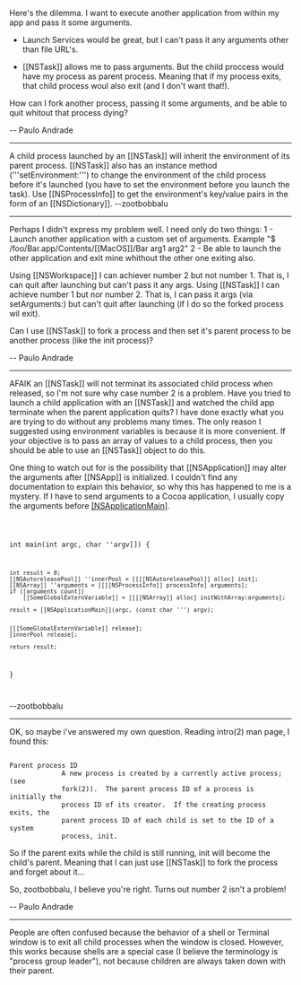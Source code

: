 Here's the dilemma. I want to execute another application from within my app and pass it some arguments.

- Launch Services would be great, but I can't pass it any arguments other than file URL's.

- [[NSTask]] allows me to pass arguments. But the child proccess would have my process as parent process. Meaning that if my process exits, that child process woul also exit (and I don't want that!).

How can I fork another process, passing it some arguments, and be able to quit whitout that process dying?

-- Paulo Andrade

----

A child process launched by an [[NSTask]] will inherit the environment of its parent process. [[NSTask]] also has an instance method ('''setEnvironment:''') to change the environment of the child process before it's launched (you have to set the environment before you launch the task). Use [[NSProcessInfo]] to get the environment's key/value pairs in the form of an [[NSDictionary]]. --zootbobbalu

----

Perhaps I didn't express my problem well. I need only do two things:
1 - Launch another application with a custom set of arguments. Example "$ /foo/Bar.app/Contents/[[MacOS]]/Bar arg1 arg2"
2 - Be able to launch the other application and exit mine whithout the other one exiting also.

Using [[NSWorkspace]] I can achiever number 2 but not number 1. That is, I can quit after launching but can't pass it any args.
Using [[NSTask]] I can achieve number 1 but nor number 2. That is, I can pass it args (via setArguments:) but can't quit after launching (if I do so the forked process wil exit).

Can I use [[NSTask]] to fork a process and then set it's parent process to be another process (like the init process)?

-- Paulo Andrade

----

AFAIK an [[NSTask]] will not terminat its associated child process when released, so I'm not sure why case number 2 is a problem. Have you tried to launch a child application with an [[NSTask]] and watched the child app terminate when the parent application quits? I have done exactly what you are trying to do without any problems many times. The only reason I suggested using environment variables is because it is more convenient. If your objective is to pass an array of values to a child process, then you should be able to use an [[NSTask]] object to do this. 

One thing to watch out for is the possibility that [[NSApplication]] may alter the arguments after [[NSApp]] is initialized. I couldn't find any documentation to explain this behavior, so why this has happened to me is a mystery. If I have to send arguments to a Cocoa application, I usually copy the arguments before [[NSApplicationMain]]().

<code>

int main(int argc, char ''argv[])
{

	int result = 0;
	[[NSAutoreleasePool]] ''innerPool = [[[[NSAutoreleasePool]] alloc] init];
	[[NSArray]] ''arguments = [[[[NSProcessInfo]] processInfo] arguments];
	if ([arguments count])
		[[SomeGlobalExternVariable]] = [[[[NSArray]] alloc] initWithArray:arguments];

    result = [[NSApplicationMain]](argc, (const char ''') argv);


	[[[SomeGlobalExternVariable]] release];
	[innerPool release];

	return result;

}

</code>

  --zootbobbalu

----
OK, so maybe i've answered my own question. Reading intro(2) man page, I found this:

<code>
Parent process ID
             A new process is created by a currently active process; (see
             fork(2)).  The parent process ID of a process is initially the
             process ID of its creator.  If the creating process exits, the
             parent process ID of each child is set to the ID of a system
             process, init.
</code>

So if the parent exits while the child is still running, init will become the child's parent. Meaning that I can just use [[NSTask]] to fork the process and forget about it...

So, zootbobbalu, I believe you're right. Turns out number 2 isn't a problem!

-- Paulo Andrade

----
People are often confused because the behavior of a shell or Terminal window is to exit all child processes when the window is closed. However, this works because shells are a special case (I believe the terminology is "process group leader"), not because children are always taken down with their parent.